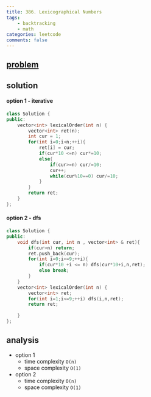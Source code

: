 ```yaml
---
title: 386. Lexicographical Numbers
tags:  
    - backtracking
    - math
categories: leetcode
comments: false
---
```


## [problem](https://leetcode.com/problems/lexicographical-numbers/)

## solution
#### option 1 - iterative
```c++
class Solution {
public:
    vector<int> lexicalOrder(int n) {
        vector<int> ret(n);
        int cur = 1;
        for(int i=0;i<n;++i){
            ret[i] = cur;
            if(cur*10 <=n) cur*=10;
            else{
                if(cur>=n) cur/=10;
                cur++;
                while(cur%10==0) cur/=10;
            }
        }
        return ret;
    }
};
```
#### option 2 - dfs
```c++
class Solution {
public:
    void dfs(int cur, int n , vector<int> & ret){
        if(cur>n) return;
        ret.push_back(cur);
        for(int i=0;i<=9;++i){
            if(cur*10 +i <= n) dfs(cur*10+i,n,ret);
            else break;
        }
    }
    vector<int> lexicalOrder(int n) {
        vector<int> ret;
        for(int i=1;i<=9;++i) dfs(i,n,ret);
        return ret;
        
    }
};

```
## analysis
- option 1
    - time complexity `O(n)`
    - space complexity `O(1)`
- option 2
    - time complexity `O(n)`
    - space complexity `O(1)`
    